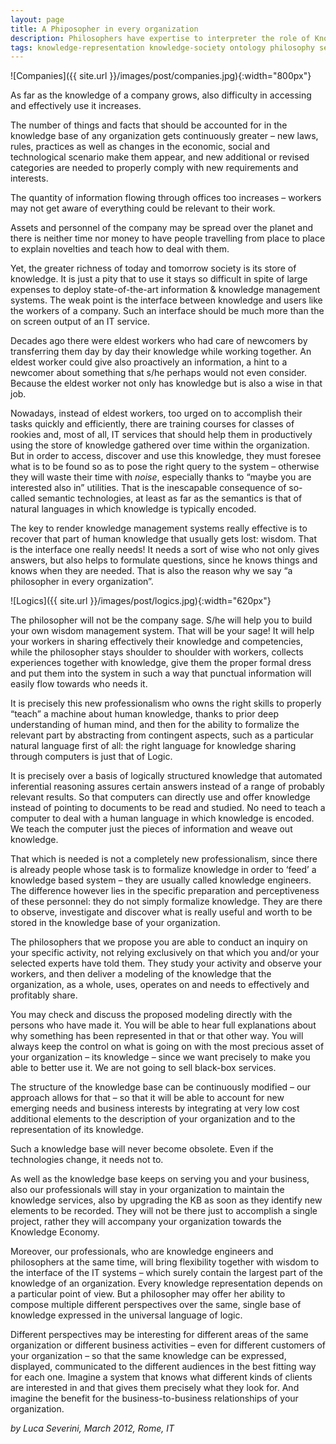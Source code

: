 ```yaml
---
layout: page
title: A Phiposopher in every organization
description: Philosophers have expertise to interpreter the role of Knowledge Engineer
tags: knowledge-representation knowledge-society ontology philosophy semantic-web
---
```


![Companies]({{ site.url }}/images/post/companies.jpg){:width="800px"}

As far as the knowledge of a company grows, also difficulty in accessing
and effectively use it increases.

The number of things and facts that should be accounted for in the
knowledge base of any organization gets continuously greater – new laws,
rules, practices as well as changes in the economic, social and
technological scenario make them appear, and new additional or revised
categories are needed to properly comply with new requirements and
interests.

The quantity of information flowing through offices too increases –
workers may not get aware of everything could be relevant to their work.

Assets and personnel of the company may be spread over the planet and
there is neither time nor money to have people travelling from place to
place to explain novelties and teach how to deal with them.

Yet, the greater richness of today and tomorrow society is its store of
knowledge. It is just a pity that to use it stays so difficult in spite
of large expenses to deploy state-of-the-art information & knowledge
management systems. The weak point is the interface between knowledge
and users like the workers of a company. Such an interface should be
much more than the on screen output of an IT service.

Decades ago there were eldest workers who had care of newcomers by
transferring them day by day their knowledge while working together. An
eldest worker could give also proactively an information, a hint to a
newcomer about something that s/he perhaps would not even consider.
Because the eldest worker not only has knowledge but is also a wise in
that job.

Nowadays, instead of eldest workers, too urged on to accomplish their
tasks quickly and efficiently, there are training courses for classes of
rookies and, most of all, IT services that should help them in
productively using the store of knowledge gathered over time within the
organization. But in order to access, discover and use this knowledge,
they must foresee what is to be found so as to pose the right query to
the system – otherwise they will waste their time with *noise*,
especially thanks to “maybe you are interested also in” utilities. That
is the inescapable consequence of so-called semantic technologies, at
least as far as the semantics is that of natural languages in which
knowledge is typically encoded.

The key to render knowledge management systems really effective is to
recover that part of human knowledge that usually gets lost: wisdom.
That is the interface one really needs! It needs a sort of wise who not
only gives answers, but also helps to formulate questions, since he
knows things and knows when they are needed. That is also the reason why
we say “a philosopher in every organization”.

![Logics]({{ site.url }}/images/post/logics.jpg){:width="620px"}

The philosopher will not be the company sage. S/he will help you to
build your own wisdom management system. That will be your sage! It will
help your workers in sharing effectively their knowledge and
competencies, while the philosopher stays shoulder to shoulder with
workers, collects experiences together with knowledge, give them the
proper formal dress and put them into the system in such a way that
punctual information will easily flow towards who needs it.

It is precisely this new professionalism who owns the right skills to
properly “teach” a machine about human knowledge, thanks to prior deep
understanding of human mind, and then for the ability to formalize the
relevant part by abstracting from contingent aspects, such as a
particular natural language first of all: the right language for
knowledge sharing through computers is just that of Logic.

It is precisely over a basis of logically structured knowledge that
automated inferential reasoning assures certain answers instead of a
range of probably relevant results. So that computers can directly use
and offer knowledge instead of pointing to documents to be read and
studied. No need to teach a computer to deal with a human language in
which knowledge is encoded. We teach the computer just the pieces of
information and weave out knowledge.

That which is needed is not a completely new professionalism, since
there is already people whose task is to formalize knowledge in order to
‘feed’ a knowledge based system – they are usually called knowledge
engineers. The difference however lies in the specific preparation and
perceptiveness of these personnel: they do not simply formalize
knowledge. They are there to observe, investigate and discover what is
really useful and worth to be stored in the knowledge base of your
organization.

The philosophers that we propose you are able to conduct an inquiry on
your specific activity, not relying exclusively on that which you and/or
your selected experts have told them. They study your activity and
observe your workers, and then deliver a modeling of the knowledge that
the organization, as a whole, uses, operates on and needs to effectively
and profitably share.

You may check and discuss the proposed modeling directly with the
persons who have made it. You will be able to hear full explanations
about why something has been represented in that or that other way. You
will always keep the control on what is going on with the most precious
asset of your organization – its knowledge – since we want precisely to
make you able to better use it. We are not going to sell black-box
services.

The structure of the knowledge base can be continuously modified – our
approach allows for that – so that it will be able to account for new
emerging needs and business interests by integrating at very low cost
additional elements to the description of your organization and to the
representation of its knowledge.

Such a knowledge base will never become obsolete. Even if the
technologies change, it needs not to.

As well as the knowledge base keeps on serving you and your business,
also our professionals will stay in your organization to maintain the
knowledge services, also by upgrading the KB as soon as they identify
new elements to be recorded. They will not be there just to accomplish a
single project, rather they will accompany your organization towards the
Knowledge Economy.

Moreover, our professionals, who are knowledge engineers and
philosophers at the same time, will bring flexibility together with
wisdom to the interface of the IT systems – which surely contain the
largest part of the knowledge of an organization. Every knowledge
representation depends on a particular point of view. But a philosopher
may offer her ability to compose multiple different perspectives over
the same, single base of knowledge expressed in the universal language
of logic.

Different perspectives may be interesting for different areas of the
same organization or different business activities – even for different
customers of your organization – so that the same knowledge can be
expressed, displayed, communicated to the different audiences in the
best fitting way for each one. Imagine a system that knows what
different kinds of clients are interested in and that gives them
precisely what they look for. And imagine the benefit for the
business-to-business relationships of your organization.

*by Luca Severini, March 2012, Rome, IT*
